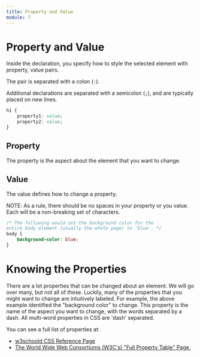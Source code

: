 ```yaml
---
title: Property and Value
module: 7
---
```


# Property and Value

Inside the declaration, you specify how to style the selected element with property, value pairs.

The pair is separated with a colon (`:`).

Additional declarations are separated with a semicolon (`;`), and are typically placed on new lines.

```css
h1 {
    property1: value;
    property2: value;
}
```

## Property

The property is the aspect about the element that you want to change.

## Value

The value defines how to change a property.

NOTE: As a rule, there should be no spaces in your property or you value. Each will be a non-breaking set of characters. 

```css
/* The following would set the background color for the
entire body element (usually the whole page) to 'blue'. */
body {
    background-color: blue;
}
```

# Knowing the Properties

There are a lot properties that can be changed about an element. We will go over many, but not all of these. Luckily, many of the properties that you might want to change are intuitively labeled. For example, the above example identified the "background color" to change. This property is the name of the aspect you want to change, with the words separated by a dash. All multi-word properties in CSS are 'dash' separated.

You can see a full list of properties at:

- [w3schoold CSS Reference Page](https://www.w3schools.com/cssref/)
- [The World Wide Web Consortiums (W3C's) "Full Property Table" Page.](https://www.w3.org/TR/CSS21/propidx.html)
